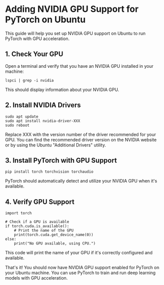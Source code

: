 # Adding NVIDIA GPU Support for PyTorch on Ubuntu

This guide will help you set up NVIDIA GPU support on Ubuntu to run PyTorch with GPU acceleration.

## 1. Check Your GPU

Open a terminal and verify that you have an NVIDIA GPU installed in your machine:

```
lspci | grep -i nvidia
```

This should display information about your NVIDIA GPU.

## 2. Install NVIDIA Drivers

```
sudo apt update
sudo apt install nvidia-driver-XXX
sudo reboot
```

Replace XXX with the version number of the driver recommended for your GPU. You can find the recommended driver version on the NVIDIA website or by using the Ubuntu "Additional Drivers" utility.

## 3.  Install PyTorch with GPU Support
```
pip install torch torchvision torchaudio
```
PyTorch should automatically detect and utilize your NVIDIA GPU when it's available.

## 4. Verify GPU Support

```
import torch

# Check if a GPU is available
if torch.cuda.is_available():
    # Print the name of the GPU
    print(torch.cuda.get_device_name(0))
else:
    print("No GPU available, using CPU.")
```

This code will print the name of your GPU if it's correctly configured and available.

That's it! You should now have NVIDIA GPU support enabled for PyTorch on your Ubuntu machine. You can use PyTorch to train and run deep learning models with GPU acceleration.

